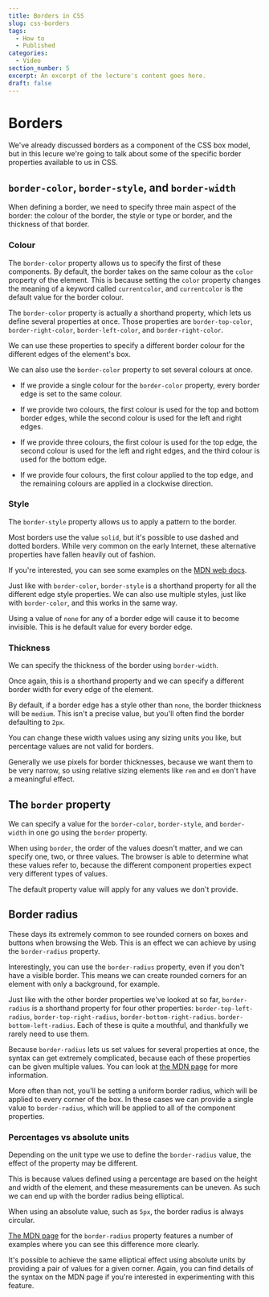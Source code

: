 ```yaml
---
title: Borders in CSS
slug: css-borders
tags:
  - How to
  - Published
categories:
  - Video
section_number: 5
excerpt: An excerpt of the lecture's content goes here.
draft: false
---
```


# Borders

We've already discussed borders as a component of the CSS box model, but in this lecure we're going to talk about some of the specific border properties available to us in CSS.

## `border-color`, `border-style`, and `border-width`

When defining a border, we need to specify three main aspect of the border: the colour of the border, the style or type or border, and the thickness of that border.

### Colour

<!-- TODO: Add code examples for this section -->

The `border-color` property allows us to specify the first of these components. By default, the border takes on the same colour as the `color` property of the element. This is because setting the `color` property changes the meaning of a keyword called `currentcolor`, and `currentcolor` is the default value for the border colour.

The `border-color` property is actually a shorthand property, which lets us define several properties at once. Those properties are `border-top-color`, `border-right-color`, `border-left-color`, and `border-right-color`.

We can use these properties to specify a different border colour for the different edges of the element's box.

We can also use the `border-color` property to set several colours at once.

- If we provide a single colour for the `border-color` property, every border edge is set to the same colour.

- If we provide two colours, the first colour is used for the top and bottom border edges, while the second colour is used for the left and right edges.

- If we provide three colours, the first colour is used for the top edge, the second colour is used for the left and right edges, and the third colour is used for the bottom edge.

- If we provide four colours, the first colour applied to the top edge, and the remaining colours are applied in a clockwise direction.

### Style

The `border-style` property allows us to apply a pattern to the border.

Most borders use the value `solid`, but it's possible to use dashed and dotted borders. While very common on the early Internet, these alternative properties have fallen heavily out of fashion.

If you're interested, you can see some examples on the [MDN web docs](https://developer.mozilla.org/en-US/docs/Web/CSS/border-style).

Just like with `border-color`, `border-style` is a shorthand property for all the different edge style properties. We can also use multiple styles, just like with `border-color`, and this works in the same way.

Using a value of `none` for any of a border edge will cause it to become invisible. This is he default value for every border edge.

### Thickness

We can specify the thickness of the border using `border-width`.

Once again, this is a shorthand property and we can specify a different border width for every edge of the element.

By default, if a border edge has a style other than `none`, the border thickness will be `medium`. This isn't a precise value, but you'll often find the border defaulting to `2px`.

You can change these width values using any sizing units you like, but percentage values are not valid for borders.

Generally we use pixels for border thicknesses, because we want them to be very narrow, so using relative sizing elements like `rem` and `em` don't have a meaningful effect.

## The `border` property

We can specify a value for the `border-color`, `border-style`, and `border-width` in one go using the `border` property.

When using `border`, the order of the values doesn't matter, and we can specify one, two, or three values. The browser is able to determine what these values refer to, because the different component properties expect very different types of values.

The default property value will apply for any values we don't provide.

## Border radius

These days its extremely common to see rounded corners on boxes and buttons when browsing the Web. This is an effect we can achieve by using the `border-radius` property.

Interestingly, you can use the `border-radius` property, even if you don't have a visible border. This means we can create rounded corners for an element with only a background, for example.

Just like with the other border properties we've looked at so far, `border-radius` is a shorthand property for four other properties: `border-top-left-radius`, `border-top-right-radius`, `border-bottom-right-radius`. `border-bottom-left-radius`. Each of these is quite a mouthful, and thankfully we rarely need to use them.

Because `border-radius` lets us set values for several properties at once, the syntax can get extremely complicated, because each of these properties can be given multiple values. You can look at [the MDN page](https://developer.mozilla.org/en-US/docs/Web/CSS/border-radius#Syntax) for more information.

More often than not, you'll be setting a uniform border radius, which will be applied to every corner of the box. In these cases we can provide a single value to `border-radius`, which will be applied to all of the component properties.

### Percentages vs absolute units

Depending on the unit type we use to define the `border-radius` value, the effect of the property may be different.

This is because values defined using a percentage are based on the height and width of the element, and these measurements can be uneven. As such we can end up with the border radius being elliptical.

When using an absolute value, such as `5px`, the border radius is always circular.

[The MDN page](https://developer.mozilla.org/en-US/docs/Web/CSS/border-radius#Examples) for the `border-radius` property features a number of examples where you can see this difference more clearly.

It's possible to achieve the same elliptical effect using absolute units by providing a pair of values for a given corner. Again, you can find details of the syntax on the MDN page if you're interested in experimenting with this feature.

